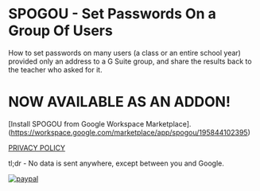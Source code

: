 # SPOGOU - Set Passwords On a Group Of Users
How to set passwords on many users (a class or an entire school year) provided only an address to a G Suite group, and share the results back to the teacher who asked for it.

# NOW AVAILABLE AS AN ADDON!
[Install SPOGOU from Google Workspace Marketplace].(https://workspace.google.com/marketplace/app/spogou/195844102395)


[PRIVACY POLICY](https://tools.no-substitute.com/pp)

tl;dr - No data is sent anywhere, except between you and Google.

[![paypal](https://www.paypalobjects.com/en_US/i/btn/btn_donateCC_LG.gif)](https://www.paypal.me/NoSubstitute)
